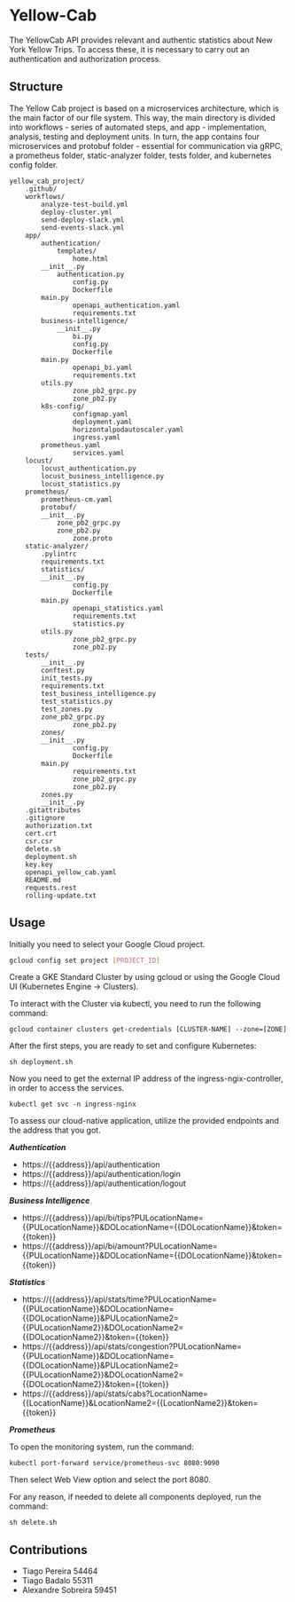 # Yellow-Cab

The YellowCab API provides relevant and authentic statistics about New York Yellow Trips. To access these, it is necessary to carry out an authentication and authorization process.

## Structure

The Yellow Cab project is based on a microservices architecture, which is the main factor of our file system. This way, the main directory is divided into workflows - series of automated steps, and app - implementation, analysis, testing and deployment units.
In turn, the app contains four microservices and protobuf folder - essential for communication via gRPC, a prometheus folder, static-analyzer folder, tests folder, and kubernetes config folder.

```
yellow_cab_project/
    .github/
	workflows/
		analyze-test-build.yml
		deploy-cluster.yml
		send-deploy-slack.yml
		send-events-slack.yml
    app/
        authentication/
	    	templates/
                home.html
		__init__.py 
        	authentication.py
            	config.py
            	Dockerfile
		main.py
            	openapi_authentication.yaml
            	requirements.txt
        business-intelligence/
	    	__init__.py
            	bi.py
            	config.py
            	Dockerfile
		main.py
            	openapi_bi.yaml
            	requirements.txt
		utils.py
            	zone_pb2_grpc.py
            	zone_pb2.py
        k8s-config/
            	configmap.yaml
            	deployment.yaml
            	horizontalpodautoscaler.yaml
            	ingress.yaml
		prometheus.yaml
            	services.yaml
	locust/
		locust_authentication.py
		locust_business_intelligence.py
		locust_statistics.py
	prometheus/
		prometheus-cm.yaml
        protobuf/
	   	__init__.py
        	zone_pb2_grpc.py
           	zone_pb2.py
            	zone.proto
	static-analyzer/
		.pylintrc
		requirements.txt
        statistics/
		__init__.py
            	config.py
            	Dockerfile
		main.py
            	openapi_statistics.yaml
            	requirements.txt
            	statistics.py
		utils.py
            	zone_pb2_grpc.py
            	zone_pb2.py
	tests/
		__init__.py
		conftest.py
		init_tests.py
		requirements.txt
		test_business_intelligence.py
		test_statistics.py
		test_zones.py
		zone_pb2_grpc.py
            	zone_pb2.py
        zones/
		__init__.py
            	config.py
            	Dockerfile
		main.py
            	requirements.txt
            	zone_pb2_grpc.py
            	zone_pb2.py
		zones.py
    	__init__.py
    .gitattributes
    .gitignore
    authorization.txt
    cert.crt
    csr.csr	 
    delete.sh
    deployment.sh
    key.key
    openapi_yellow_cab.yaml
    README.md
    requests.rest
    rolling-update.txt
```

## Usage

Initially you need to select your Google Cloud project.

```bash
gcloud config set project [PROJECT_ID]
```

Create a GKE Standard Cluster by using gcloud or using the Google Cloud UI (Kubernetes Engine -> Clusters).

To interact with the Cluster via kubectl, you need to run the following command:

```
gcloud container clusters get-credentials [CLUSTER-NAME] --zone=[ZONE]
```

After the first steps, you are ready to set and configure Kubernetes:

```
sh deployment.sh
```

Now you need to get the external IP address of the ingress-ngix-controller, in order to access the services.

```
kubectl get svc -n ingress-nginx
```

To assess our cloud-native application, utilize the provided endpoints and the address that you got.

***Authentication***

- https://{{address}}/api/authentication
- https://{{address}}/api/authentication/login
- https://{{address}}/api/authentication/logout

***Business Intelligence***

* https://{{address}}/api/bi/tips?PULocationName={{PULocationName}}&DOLocationName={{DOLocationName}}&token={{token}}
* https://{{address}}/api/bi/amount?PULocationName={{PULocationName}}&DOLocationName={{DOLocationName}}&token={{token}}

***Statistics***

* https://{{address}}/api/stats/time?PULocationName={{PULocationName}}&DOLocationName={{DOLocationName}}&PULocationName2={{PULocationName2}}&DOLocationName2={{DOLocationName2}}&token={{token}}
* https://{{address}}/api/stats/congestion?PULocationName={{PULocationName}}&DOLocationName={{DOLocationName}}&PULocationName2={{PULocationName2}}&DOLocationName2={{DOLocationName2}}&token={{token}}
* https://{{address}}/api/stats/cabs?LocationName={{LocationName}}&LocationName2={{LocationName2}}&token={{token}}

***Prometheus***

To open the monitoring system, run the command:

```
kubectl port-forward service/prometheus-svc 8080:9090
```

Then select Web View option and select the port 8080.

For any reason, if needed to delete all components deployed, run the command:

```
sh delete.sh
```

## Contributions

- Tiago Pereira 54464
- Tiago Badalo 55311
- Alexandre Sobreira 59451
